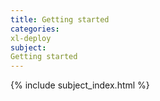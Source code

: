 ```yaml
---
title: Getting started
categories:
xl-deploy
subject:
Getting started
---
```


{% include subject_index.html %}
